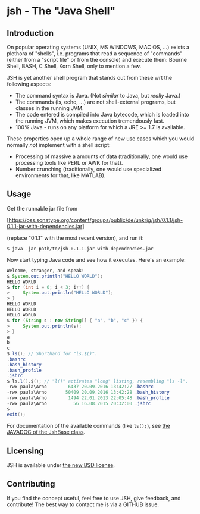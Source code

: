 # jsh - The "Java Shell"

## Introduction

On popular operating systems (UNIX, MS WINDOWS, MAC OS, ...) exists a plethora of "shells", i.e. programs that read a sequence of "commands" (either from a "script file" or from the console) and execute them: Bourne Shell, BASH, C Shell, Korn Shell, only to mention a few.

JSH is yet another shell program that stands out from these wrt the following aspects:
* The command syntax is Java. (Not *similar* to Java, but *really* Java.)
* The commands (ls, echo, ...) are not shell-external programs, but classes in the running JVM.
* The code entered is compiled into Java bytecode, which is loaded into the running JVM, which makes execution tremendously fast.
* 100% Java - runs on any platform for which a JRE >= 1.7 is available.

These properties open up a whole range of new use cases which you would normally *not* implement with a shell script:
* Processing of massive a amounts of data (traditionally, one would use processing tools like PERL or AWK for that).
* Number crunching (traditionally, one would use specialized environments for that, like MATLAB).

## Usage

Get the runnable jar file from

[https://oss.sonatype.org/content/groups/public/de/unkrig/jsh/0.1.1/jsh-0.1.1-jar-with-dependencies.jar]

(replace "0.1.1" with the most recent version), and run it:

`$ java -jar path/to/jsh-0.1.1-jar-with-dependencies.jar`

Now start typing Java code and see how it executes. Here's an example:

```java
Welcome, stranger, and speak!
$ System.out.println("HELLO WORLD");
HELLO WORLD
$ for (int i = 0; i < 3; i++) {
>     System.out.println("HELLO WORLD");
> }
HELLO WORLD
HELLO WORLD
HELLO WORLD
$ for (String s : new String[] { "a", "b", "c" }) {
>     System.out.println(s);
> }
a
b
c
$ ls(); // Shorthand for "ls.$()".
.bashrc
.bash_history
.bash_profile
.jshrc
$ ls.l().$(); // "l()" activates "long" listing, resembling "ls -l".
-rwx paula\Arno        6437 20.09.2016 13:42:27 .bashrc
-rwx paula\Arno       50409 20.09.2016 13:42:28 .bash_history
-rwx paula\Arno        1494 22.01.2013 22:05:48 .bash_profile
-rwx paula\Arno          56 16.08.2015 20:32:00 .jshrc
$
exit();
```

For documentation of the available commands (like `ls();`), see [the JAVADOC of the JshBase class][1].

## Licensing

JSH is available under [the new BSD license](https://raw.githubusercontent.com/janino-compiler/jsh/master/jsh/LICENSE).

## Contributing

If you find the concept useful, feel free to use JSH, give feedback, and contribute! The best way to contact me is via a GITHUB issue.

[1]: jar:https://oss.sonatype.org/content/groups/public/de/unkrig/jsh/0.1.1/jsh-0.1.1-javadoc.jar!/de/unkrig/jsh/JshBase.html
